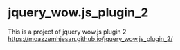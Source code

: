 # jquery_wow.js_plugin_2
This is a project of jquery wow.js plugin 2
https://moazzemhjesan.github.io/jquery_wow.js_plugin_2/
